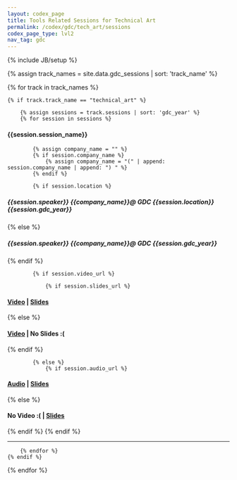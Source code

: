 ```yaml
---
layout: codex_page
title: Tools Related Sessions for Technical Art
permalink: /codex/gdc/tech_art/sessions
codex_page_type: lvl2
nav_tag: gdc
---
```

{% include JB/setup %}

<!-- To Edit or Add content to this page please edit the _data/gdc_sessions.yaml file (look for track_name : technical_art) -->
{% assign track_names = site.data.gdc_sessions | sort: 'track_name' %}

{% for track in track_names %}

	{% if track.track_name == "technical_art" %}

		{% assign sessions = track.sessions | sort: 'gdc_year' %}
		{% for session in sessions %}

<h4>{{session.session_name}}</h4>

			{% assign company_name = "" %}
			{% if session.company_name %}
				{% assign company_name = "(" | append: session.company_name | append: ") " %}
			{% endif %}

			{% if session.location %}
<h5>{{session.speaker}} {{company_name}}@ GDC {{session.location}} {{session.gdc_year}}</h5>
			{% else %}
<h5>{{session.speaker}} {{company_name}}@ GDC {{session.gdc_year}}</h5>
			{% endif %}

			{% if session.video_url %}

				{% if session.slides_url %}
<h4><a href="{{session.video_url}}">Video</a> | <a href="{{session.slides_url}}">Slides</a></h4>
				{% else %}
<h4><a href="{{session.video_url}}">Video</a> | No Slides :(</h4>
				{% endif %}

			{% else %}
				{% if session.audio_url %}
<h4><a href="{{session.audio_url}}">Audio</a> | <a href="{{session.slides_url}}">Slides</a></h4>
				{% else %}
<h4>No Video :( | <a href="{{session.slides_url}}">Slides</a></h4>
				{% endif %}
			{% endif %}

<hr>

		{% endfor %}
	{% endif %}
{% endfor %}